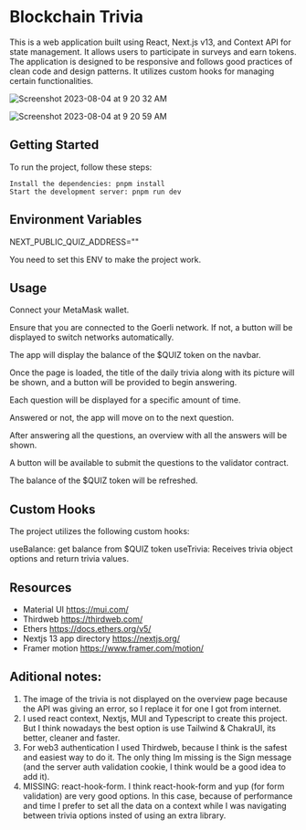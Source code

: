 # Blockchain Trivia

This is a web application built using React, Next.js v13, and Context API for state management. It allows users to participate in surveys and earn tokens. The application is designed to be responsive and follows good practices of clean code and design patterns. It utilizes custom hooks for managing certain functionalities.

![Screenshot 2023-08-04 at 9 20 32 AM](https://github.com/thomasbeckford/membrane-frontend-cc/assets/28713861/18ce8aa3-eeb3-4f01-bed1-2aea39ff5c29)

![Screenshot 2023-08-04 at 9 20 59 AM](https://github.com/thomasbeckford/membrane-frontend-cc/assets/28713861/73b430f4-7e86-4de2-a392-d63ad599f4bd)

## Getting Started

To run the project, follow these steps:

```Clone the repository: git clone <repository_url>
Install the dependencies: pnpm install
Start the development server: pnpm run dev
```

## Environment Variables

NEXT_PUBLIC_QUIZ_ADDRESS=""

You need to set this ENV to make the project work.

## Usage

Connect your MetaMask wallet.

Ensure that you are connected to the Goerli network. If not, a button will be displayed to switch networks automatically.

The app will display the balance of the $QUIZ token on the navbar.

Once the page is loaded, the title of the daily trivia along with its picture will be shown, and a button will be provided to begin answering.

Each question will be displayed for a specific amount of time.

Answered or not, the app will move on to the next question.

After answering all the questions, an overview with all the answers will be shown.

A button will be available to submit the questions to the validator contract.

The balance of the $QUIZ token will be refreshed.

## Custom Hooks

The project utilizes the following custom hooks:

useBalance: get balance from $QUIZ token
useTrivia: Receives trivia object options and return trivia values.

## Resources

- Material UI https://mui.com/
- Thirdweb https://thirdweb.com/
- Ethers https://docs.ethers.org/v5/
- Nextjs 13 app directory https://nextjs.org/
- Framer motion https://www.framer.com/motion/

## Aditional notes:

1. The image of the trivia is not displayed on the overview page because the API was giving an error, so I replace it for one I got from internet.
2. I used react context, Nextjs, MUI and Typescript to create this project. But I think nowadays the best option is use Tailwind & ChakraUI, its better, cleaner and faster.
3. For web3 authentication I used Thirdweb, because I think is the safest and easiest way to do it. The only thing Im missing is the Sign message (and the server auth validation cookie, I think would be a good idea to add it).
4. MISSING: react-hook-form. I think react-hook-form and yup (for form validation) are very good options. In this case, because of performance and time I prefer to set all the data on a context while I was navigating between trivia options insted of using an extra library.
